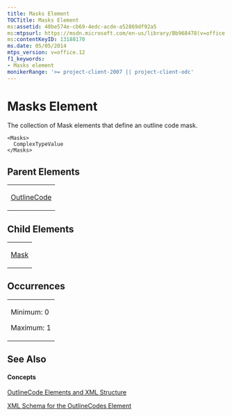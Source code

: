 ```yaml
---
title: Masks Element
TOCTitle: Masks Element
ms:assetid: 40be574e-cb69-4edc-acde-a52869df92a5
ms:mtpsurl: https://msdn.microsoft.com/en-us/library/Bb968478(v=office.12)
ms:contentKeyID: 13188170
ms.date: 05/05/2014
mtps_version: v=office.12
f1_keywords:
- Masks element
monikerRange: '>= project-client-2007 || project-client-odc'
---
```


# Masks Element




The collection of Mask elements that define an outline code mask.

    <Masks>
      ComplexTypeValue
    </Masks>

## Parent Elements

<table>
<colgroup>
<col style="width: 100%" />
</colgroup>
<tbody>
<tr class="odd">
<td><p><a href="bb968410(v=office.12).md">OutlineCode</a></p></td>
</tr>
</tbody>
</table>

## Child Elements

<table>
<colgroup>
<col style="width: 100%" />
</colgroup>
<tbody>
<tr class="odd">
<td><p><a href="bb968659(v=office.12).md">Mask</a></p></td>
</tr>
</tbody>
</table>

## Occurrences

<table>
<colgroup>
<col style="width: 100%" />
</colgroup>
<tbody>
<tr class="odd">
<td><p>Minimum: 0</p>
<p>Maximum: 1</p></td>
</tr>
</tbody>
</table>

## See Also

#### Concepts

[OutlineCode Elements and XML Structure](outlinecode-elements-and-xml-structure.md)

[XML Schema for the OutlineCodes Element](xml-schema-for-the-outlinecodes-element.md)

